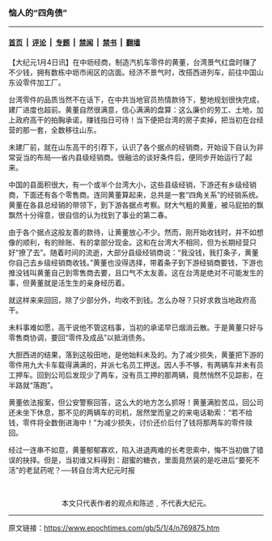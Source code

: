 ### 恼人的“四角债”

---

#### [首页](../../../..?n769875) &nbsp;|&nbsp; [评论](../../../../../epoch-comment?n769875) &nbsp;|&nbsp; [专题](../../../../../epoch-special?n769875) &nbsp;|&nbsp; [禁闻](../../../../../epoch-news?n769875) &nbsp;|&nbsp; [禁书](../../../../../books?n769875) &nbsp;|&nbsp; [翻墙](https://github.com/gfw-breaker/nogfw/blob/master/README.md?n769875)


<div class="post_content" id="artbody" itemprop="articleBody">
 <!-- article content begin -->
 <p>
  【大纪元1月4日讯】在中坜经商，制造汽机车零件的黄董，台湾景气红盘时赚了不少钱，拥有数栋中坜市闹区的店面。经济不景气时，改搭西进列车，前往中国山东设零件加工厂。
 </p>
 <p>
  台湾零件的品质当然不在话下，在中共当地官员热情款待下，整地规划很快完成，建厂进度也超前。黄董自然很满意，信心满满的盘算：这么廉价的劳工、土地，加上政府高干的拍胸承诺，赚钱指日可待！当下便把台湾的房子卖掉，把当初在台经营的那一套，全数移往山东。
 </p>
 <p>
  未建厂前，就在山东高干的引荐下，认识了各个据点的经销商，开始设下自认为非常妥当的布局──省内县级经销商。很融洽的谈好条件后，便同步开始运行了起来。
 </p>
 <p>
  中国的县面积很大，有一个或半个台湾大小，这些县级经销，下游还有乡级经销商，下面还有各个零售商。连同黄董算起来，总共是一套“四角关系”的经销系统。黄董在各县总经销的带领下，到下游各据点考察。财大气粗的黄董，被马屁拍的飘飘然十分得意，很自信的认为找到了事业的第二春。
 </p>
 <p>
  由于各个据点这般友善的款待，让黄董放心不少。然而，刚开始收钱时，并不如想像的顺利，有的赊账、有的拿部分现金。这和在台湾大不相同，但为长期经营只好“撩了去”。随着时间的流逝，大部分县级经销商说：“我没钱，我打条子，黄董你自己去乡级经销商收钱。”黄董也没得选择，带着条子到下游经销商要钱，下游也推没钱叫黄董自己到零售商去要，且口气不太友善。这在台湾是绝对不可能发生的事，但黄董就是活生生的亲身经历着。
 </p>
 <p>
  就这样来来回回，除了少部分外，均收不到钱。怎么办呀？只好求救当地政府高干。
 </p>
 <p>
  未料事难如愿，高干说他不管这档事，当初的承诺早已烟消云散。于是黄董只好与零售商协调，要回“零件及成品”以抵消债务。
 </p>
 <p>
  大胆西进的结果，落到这般田地，是他始料未及的。为了减少损失，黄董把下游的零件用九大卡车载得满满的，并派七名员工押送。因人手不够，有两辆车并未有员工押车。回到公司后发现少了两车，没有员工押的那两辆，竟然悄然不见踪影，在半路就“落跑”。
 </p>
 <p>
  黄董依法报案，但公安警察回答，这么大的地方怎么抓呀！黄董满脸苦瓜，回公司还未坐下休息，那不见的两辆车的司机，居然堂而皇之的来电话勒索：“若不给钱，零件将全数倒进海中！”为减少损失，讨价还价后付了钱将那两车的零件赎回。
 </p>
 <p>
  经过一连串不如意，黄董郁郁寡欢，陷入进退两难的长考思索中，悔不当初做了错误的抉择。但是，当初谁又料得到：甜蜜的糖衣，里面竟然装的是吃进后“要死不活”的老鼠药呢？──转自台湾大纪元时报
 </p>
 <p>
  <font color="#ffffff">
   (http://www.dajiyuan.com)
  </font>
  <br/>
  <center>
   <font class="GY16">
    本文只代表作者的观点和陈述﹐不代表大纪元。
   </font>
  </center>
 </p>
 <!-- article content end -->
 <div id="below_article_ad">
 </div>
</div>


---

原文链接：https://www.epochtimes.com/gb/5/1/4/n769875.htm